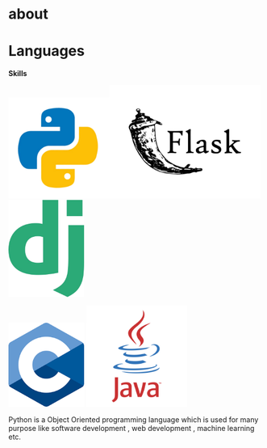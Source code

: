 # about


# Languages



**Skills**


<img src="./python.png" alt="python" width="200px"><img src="./flask.jpg" alt="python" width="300px">  <img src="./django.png" alt="python" width="150px">


<img src="./c.png" alt="python" width="150px">            <img src="./java.png" alt="python" width="200px">


Python is a Object Oriented programming language which is used for many purpose like software development , web development , machine learning etc.


